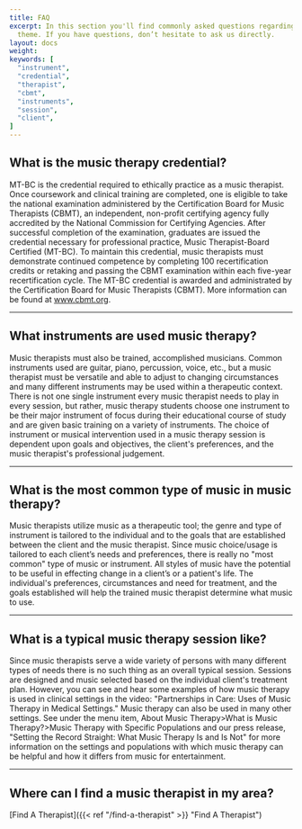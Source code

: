 ```yaml
---
title: FAQ
excerpt: In this section you'll find commonly asked questions regarding the Libris
  theme. If you have questions, don’t hesitate to ask us directly.
layout: docs
weight: 
keywords: [
  "instrument",
  "credential",
  "therapist",
  "cbmt",
  "instruments",
  "session",
  "client",
]
---
```


## What is the music therapy credential?
MT-BC is the credential required to ethically practice as a music therapist.  Once coursework and clinical training are completed, one is eligible to take the national examination administered by the Certification Board for Music Therapists (CBMT), an independent, non-profit certifying agency fully accredited by the National Commission for Certifying Agencies. After successful completion of the examination, graduates are issued the credential necessary for professional practice, Music Therapist-Board Certified (MT-BC). To maintain this credential, music therapists must demonstrate continued competence by completing 100 recertification credits or retaking and passing the CBMT examination within each five-year recertification cycle.  The MT-BC credential is awarded and administrated by the Certification Board for Music Therapists (CBMT).  More information can be found at www.cbmt.org.

<hr />

## What instruments are used music therapy?
Music therapists must also be trained, accomplished musicians.  Common instruments used are guitar, piano, percussion, voice, etc., but a music therapist must be versatile and able to adjust to changing circumstances and many different instruments may be used within a therapeutic context. There is not one single instrument every music therapist needs to play in every session, but rather, music therapy students choose one instrument to be their major instrument of focus during their educational course of study and are given basic training on a variety of instruments.  The choice of instrument or musical intervention used in a music therapy session is dependent upon goals and objectives, the client's preferences, and the music therapist's professional judgement.

<hr />

## What is the most common type of music in music therapy?
Music therapists utilize music as a therapeutic tool; the genre and type of instrument is tailored to the individual and to the goals that are established between the client and the music therapist. Since music choice/usage is tailored to each client’s needs and preferences, there is really no "most common" type of music or instrument.  All styles of music have the potential to be useful in effecting change in a client’s or a patient's life. The individual's preferences, circumstances and need for treatment, and the goals established will help the trained music therapist determine what music to use.

<hr />

## What is a typical music therapy session like?
Since music therapists serve a wide variety of persons with many different types of needs there is no such thing as an overall typical session. Sessions are designed and music selected based on the individual client's treatment plan.  However, you can see and hear some examples of how music therapy is used in clinical settings in the video: "Partnerships in Care: Uses of Music Therapy in Medical Settings."  Music therapy can also be used in many other settings.  See under the menu item, About Music Therapy>What is Music Therapy?>Music Therapy with Specific Populations and our press release, "Setting the Record Straight: What Music Therapy Is and Is Not" for more information on the settings and populations with which music therapy can be helpful and how it differs from music for entertainment.

<hr />

## Where can I find a music therapist in my area?

[Find A Therapist]({{< ref "/find-a-therapist" >}} "Find A Therapist")